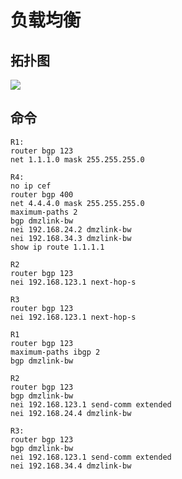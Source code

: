 # 负载均衡

## 拓扑图

![](https://s1.ax1x.com/2018/11/18/FSAePA.jpg)

## 命令

    R1:
    router bgp 123
    net 1.1.1.0 mask 255.255.255.0

    R4:
    no ip cef
    router bgp 400
    net 4.4.4.0 mask 255.255.255.0
    maximum-paths 2
    bgp dmzlink-bw
    nei 192.168.24.2 dmzlink-bw
    nei 192.168.34.3 dmzlink-bw
    show ip route 1.1.1.1

    R2
    router bgp 123
    nei 192.168.123.1 next-hop-s

    R3
    router bgp 123
    nei 192.168.123.1 next-hop-s

    R1
    router bgp 123
    maximum-paths ibgp 2
    bgp dmzlink-bw

    R2
    router bgp 123
    bgp dmzlink-bw
    nei 192.168.123.1 send-comm extended
    nei 192.168.24.4 dmzlink-bw

    R3:
    router bgp 123
    bgp dmzlink-bw
    nei 192.168.123.1 send-comm extended
    nei 192.168.34.4 dmzlink-bw
